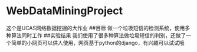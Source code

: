 # WebDataMiningProject
这个是UCAS网络数据挖掘的大作业
##目标
做一个垃圾短信的检测系统，使用多种算法同时工作
##实验结果
我们使用了很多种算法做垃圾短信的判别，还做了一个简单的小网页可以供人使用，网页基于python的django，有兴趣可以试试哦
